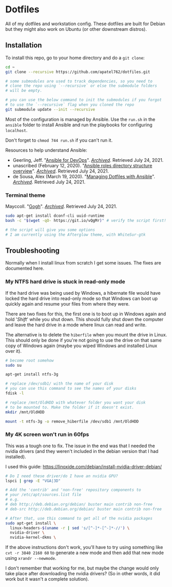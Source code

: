 # Dotfiles

All of my dotfiles and workstation config. These dotfiles are built for
Debian but they might also work on Ubuntu (or other downstream distros).

## Installation
To install this repo, go to your home directory and do a `git clone`:

```Bash
cd ~
git clone --recursive https://github.com/apatel762/dotfiles.git

# some submodules are used to track dependencies, so you need to
# clone the repo using `--recursive` or else the submodule folders
# will be empty.

# you can use the below command to init the submodules if you forgot
# to use the `--recursive` flag when you cloned the repo
git submodule update --init --recursive
```

Most of the configuration is managed by Ansible. Use the `run.sh` in the
`ansible` folder to install Ansible and run the playbooks for configuring
`localhost`.

Don't forget to `chmod 744 run.sh` if you can't run it.

Resources to help understand Ansible:

- Geerling, Jeff. "[Ansible for DevOps](https://www.ansiblefordevops.com/)". *[Archived](https://web.archive.org/web/20210724131446/https://www.ansiblefordevops.com/)*. Retrieved July 24, 2021.
- unascribed (February 12, 2020). "[Ansible roles directory structure overview](https://www.golinuxcloud.com/ansible-roles-directory-structure-tutorial)". *[Archived](https://web.archive.org/web/20210724131606/https://www.golinuxcloud.com/ansible-roles-directory-structure-tutorial)*. Retrieved July 24, 2021.
- de Sousa, Alex (March 19, 2020). "[Managing Dotfiles with Ansible](https://thebroken.link/managing-dotfiles-with-ansible/)". *[Archived](https://web.archive.org/web/20210724131740/https://thebroken.link/managing-dotfiles-with-ansible/)*. Retrieved July 24, 2021.

### Terminal theme

Mayccoll. "[Gogh](https://github.com/Mayccoll/Gogh)". *[Archived](https://web.archive.org/web/20210724130748/https://github.com/Mayccoll/Gogh)*. Retrieved July 24, 2021.

```bash
sudo apt-get install dconf-cli uuid-runtime
bash -c "$(wget -qO- https://git.io/vQgMr)" # verify the script first!

# the script will give you some options
# I am currently using the Afterglow theme, with WhiteSur-gtk
```

## Troubleshooting
Normally when I install linux from scratch I get some issues. The fixes
are documented here.

### My NTFS hard drive is stuck in read-only mode
If the hard drive was being used by Windows, a hibernate file would have
locked the hard drive into read-only mode so that Windows can boot up quickly
again and resume your files from where they were.

There are two fixes for this, the first one is to boot up in Windows again
and hold '_Shift_' while you shut down. This should fully shut down the 
computer and leave the hard drive in a mode where linux can read and write.

The alternative is to delete the `hiberfile` when you mount the drive in
Linux. This should only be done if you're not going to use the drive on that
same copy of Windows again (maybe you wiped Windows and installed Linux over 
it).
```Bash
# become root somehow
sudo su

apt-get install ntfs-3g

# replace /dev/sdb1/ with the name of your disk
# you can use this command to see the names of your disks
fdisk -l

# replace /mnt/OldHDD with whatever folder you want your disk
# to be mounted to. Make the folder if it doesn't exist.
mkdir /mnt/OldHDD

mount -t ntfs-3g -o remove_hiberfile /dev/sdb1 /mnt/OldHDD
```

### My 4K screen won't run in 60fps
This was a tough one to fix. The issue in the end was that I needed the 
nvidia drivers (and they weren't included in the debian version that I 
had installed).

I used this guide: https://linoxide.com/debian/install-nvidia-driver-debian/
```Bash
# Do I need these driver/do I have an nvidia GPU?
lspci | grep -E "VGA|3D"

# Add the 'contrib' and 'non-free' repository components to 
# your /etc/apt/sources.list file
# e.g.
# deb http://deb.debian.org/debian/ buster main contrib non-free
# deb-src http://deb.debian.org/debian/ buster main contrib non-free

# After that, use this command to get all of the nvidia packages
sudo apt-get install \
  linux-headers-$(uname -r | sed 's/[^-]*-[^-]*-//') \
  nvidia-driver \
  nvidia-kernel-dkms \
```

If the above instructions don't work, you'll have to try using something 
like `cvt -r 3840 2160 60` to generate a new mode and then add that new mode
using `xrandr --newmode`.

I don't remember that working for me, but maybe the change would only take
place after downloading the nvidia drivers? (So in other words, it did work
but it wasn't a complete solution).
